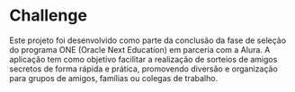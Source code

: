 # Challenge
Este projeto foi desenvolvido como parte da conclusão da fase de seleção do programa ONE (Oracle Next Education) em parceria com a Alura. A aplicação tem como objetivo facilitar a realização de sorteios de amigos secretos de forma rápida e prática, promovendo diversão e organização para grupos de amigos, famílias ou colegas de trabalho.
